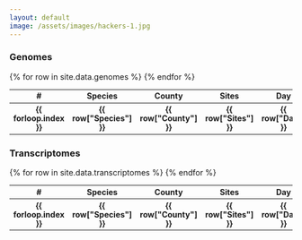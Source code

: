 ```yaml
---
layout: default
image: /assets/images/hackers-1.jpg
---
```


<style>

tr {
  line-height: 1rem;
}

</style>

### Genomes

<table class="table table-sm table-striped table-hover table-bordered" style="font-size: 14px">
  <!-- <caption>Class GitHub repos by username</caption> -->
  <thead class="thead-dark">
    <tr>   
      <th scope="col">#</th>
      <th scope="col">Species</th>      
      <th scope="col">County</th>
      <th scope="col">Sites</th>
      <th scope="col">Day</th>      
  </tr>
  </thead>
  <tbody>
    {% for row in site.data.genomes %}
    <tr>
      <th scope="col">{{ forloop.index }}</th>    	
      <th scope="col">{{ row["Species"] }}</th>
      <th scope="col">{{ row["County"] }}</th>
      <th scope="col">{{ row["Sites"] }}</th>
      <th scope="col">{{ row["Day"] }}</th>      
    </tr>
    {% endfor %}
  </tbody>
</table>


### Transcriptomes

<table class="table table-sm table-striped table-hover table-bordered" style="font-size: 14px">
  <!-- <caption>Class GitHub repos by username</caption> -->
  <thead class="thead-dark">
    <tr>   
      <th scope="col">#</th>
      <th scope="col">Species</th>      
      <th scope="col">County</th>
      <th scope="col">Sites</th>
      <th scope="col">Day</th>      
  </tr>
  </thead>
  <tbody>
    {% for row in site.data.transcriptomes %}
    <tr>
      <th scope="col">{{ forloop.index }}</th>    	
      <th scope="col">{{ row["Species"] }}</th>
      <th scope="col">{{ row["County"] }}</th>
      <th scope="col">{{ row["Sites"] }}</th>
      <th scope="col">{{ row["Day"] }}</th>      
    </tr>
    {% endfor %}
  </tbody>
</table>

